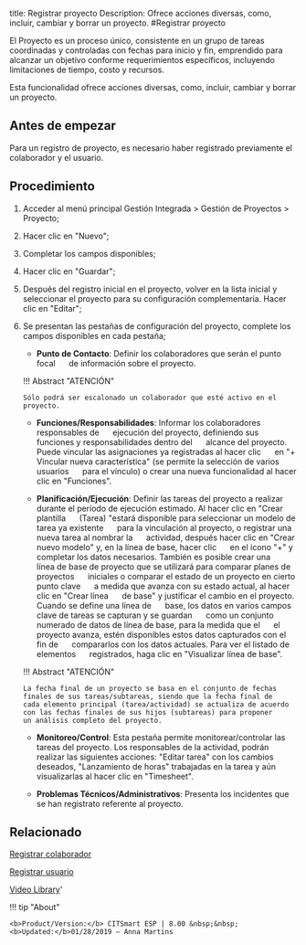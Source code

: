 title: Registrar proyecto
Description: Ofrece acciones diversas, como, incluir, cambiar y borrar un proyecto.
#Registrar proyecto


El Proyecto es un proceso único, consistente en un grupo de tareas coordinadas y
controladas con fechas para inicio y fin, emprendido para alcanzar un objetivo
conforme requerimientos específicos, incluyendo limitaciones de tiempo, costo y
recursos.

Esta funcionalidad ofrece acciones diversas, como, incluir, cambiar y borrar un
proyecto.

Antes de empezar
--------------------

Para un registro de proyecto, es necesario haber registrado previamente el
colaborador y el usuario.

Procedimiento
-----------------

1.  Acceder al menú principal Gestión Integrada \> Gestión de Proyectos \>
    Proyecto;

2.  Hacer clic en "Nuevo";

3.  Completar los campos disponibles;

4.  Hacer clic en "Guardar";

5.  Después del registro inicial en el proyecto, volver en la lista inicial y
    seleccionar el proyecto para su configuración complementaria. Hacer clic en
    "Editar";

6.  Se presentan las pestañas de configuración del proyecto, complete los campos
    disponibles en cada pestaña;

    - **Punto de Contacto**: Definir los colaboradores que serán el punto focal
     de información sobre el proyecto.
     
    !!! Abstract "ATENCIÓN"
     
        Sólo podrá ser escalonado un colaborador que esté activo en el proyecto.

         
    - **Funciones/Responsabilidades**: Informar los colaboradores responsables de
     ejecución del proyecto, definiendo sus funciones y responsabilidades dentro del
     alcance del proyecto. Puede vincular las asignaciones ya registradas al hacer clic
     en "+ Vincular nueva característica" (se permite la selección de varios usuarios
     para el vínculo) o crear una nueva funcionalidad al hacer clic en "Funciones".
     
     - **Planificación/Ejecución**: Definir las tareas del proyecto a realizar
     durante el período de ejecución estimado. Al hacer clic en "Crear plantilla
     (Tarea) "estará disponible para seleccionar un modelo de tarea ya existente
     para la vinculación al proyecto, o registrar una nueva tarea al nombrar la
     actividad, después hacer clic en "Crear nuevo modelo" y, en la línea de base, hacer clic
     en el icono "+" y completar los datos necesarios. También es posible crear una
     línea de base de proyecto que se utilizará para comparar planes de proyectos
     iniciales o comparar el estado de un proyecto en cierto punto clave
     a medida que avanza con su estado actual, al hacer clic en "Crear línea
     de base" y justificar el cambio en el proyecto. Cuando se define una línea de
     base, los datos en varios campos clave de tareas se capturan y se guardan
     como un conjunto numerado de datos de línea de base, para la medida que el
     el proyecto avanza, estén disponibles estos datos capturados con el fin de
     compararlos con los datos actuales. Para ver el listado de elementos
     registrados, haga clic en "Visualizar línea de base".


    !!! Abstract "ATENCIÓN"
     
        La fecha final de un proyecto se basa en el conjunto de fechas finales de sus tareas/subtareas, siendo que la fecha final de             cada elemento principal (tarea/actividad) se actualiza de acuerdo con las fechas finales de sus hijos (subtareas) para proponer         un análisis completo del proyecto.  
         
     
     - **Monitoreo/Control**: Esta pestaña permite monitorear/controlar las tareas del proyecto.
     Los responsables de la actividad, podrán realizar las siguientes acciones: "Editar tarea" con 
     los cambios deseados, "Lanzamiento de horas" trabajadas en la tarea y aún visualizarlas al hacer 
     clic en "Timesheet".
     
     - **Problemas Técnicos/Administrativos**: Presenta los incidentes que se han registrato referente al proyecto.

Relacionado
-----------

[Registrar colaborador](/es-es/citsmart-esp-8/initial-settings/access-settings/user/register-employee.html)

[Registrar usuario](/es-es/citsmart-esp-8/initial-settings/access-settings/user/users.html)

<i class='fa fa-youtube-play  fa-2x' style='color:#97ce17;vertical-align: middle;'> </i> [Video Library](https://www.youtube.com/playlist?list=PLB5qK2uzf2ROTLt6Tt7uegzqwpXHX5nA2)'

!!! tip "About"

    <b>Product/Version:</b> CITSmart ESP | 8.00 &nbsp;&nbsp;
    <b>Updated:</b>01/28/2019 – Anna Martins

